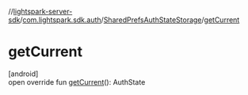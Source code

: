 //[lightspark-server-sdk](../../../index.md)/[com.lightspark.sdk.auth](../index.md)/[SharedPrefsAuthStateStorage](index.md)/[getCurrent](get-current.md)

# getCurrent

[android]\
open override fun [getCurrent](get-current.md)(): AuthState
